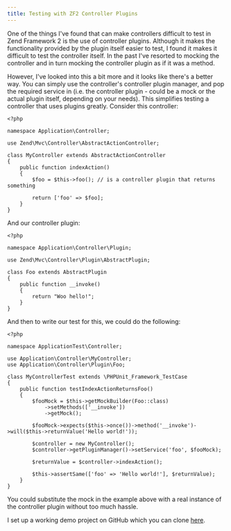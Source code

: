 ```yaml
---
title: Testing with ZF2 Controller Plugins
---
```


One of the things I've found that can make controllers difficult to test in Zend Framework 2 is the use of controller plugins. Although it makes the functionality provided by the plugin itself easier to test, I found it makes it difficult to test the controller itself. In the past I've resorted to mocking the controller and in turn mocking the controller plugin as if it was a method.

However, I've looked into this a bit more and it looks like there's a better way. You can simply use the controller's controller plugin manager, and pop the required service in (i.e. the controller plugin - could be a mock or the actual plugin itself, depending on your needs). This simplifies testing a controller that uses plugins greatly. Consider this controller:

~~~ .php
<?php

namespace Application\Controller;

use Zend\Mvc\Controller\AbstractActionController;

class MyController extends AbstractActionController
{
    public function indexAction()
    {
        $foo = $this->foo(); // is a controller plugin that returns something

        return ['foo' => $foo];
    }
}
~~~

And our controller plugin:

~~~ .php
<?php

namespace Application\Controller\Plugin;

use Zend\Mvc\Controller\Plugin\AbstractPlugin;

class Foo extends AbstractPlugin
{
    public function __invoke()
    {
        return "Woo hello!";
    }
}
~~~

And then to write our test for this, we could do the following:

~~~ .php
<?php

namespace ApplicationTest\Controller;

use Application\Controller\MyController;
use Application\Controller\Plugin\Foo;

class MyControllerTest extends \PHPUnit_Framework_TestCase
{
    public function testIndexActionReturnsFoo()
    {
        $fooMock = $this->getMockBuilder(Foo::class)
            ->setMethods(['__invoke'])
            ->getMock();

        $fooMock->expects($this->once())->method('__invoke')->will($this->returnValue('Hello world!'));

        $controller = new MyController();
        $controller->getPluginManager()->setService('foo', $fooMock);

        $returnValue = $controller->indexAction();

        $this->assertSame(['foo' => 'Hello world!'], $returnValue);
    }
}
~~~

You could substitute the mock in the example above with a real instance of the controller plugin without too much hassle.

I set up a working demo project on GitHub which you can clone [here](https://github.com/asgrim/zf2-controller-plugin-testing).

